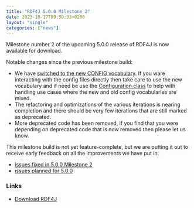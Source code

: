 ```yaml
---
title: "RDF4J 5.0.0 Milestone 2"
date: 2023-10-17T09:50:33+0200
layout: "single"
categories: ["news"]
---
```

Milestone number 2 of the upcoming 5.0.0 release of RDF4J is now available for download.

Notable changes since the previous milestone build:
 - We have [switched to the new CONFIG vocabulary](https://github.com/eclipse-rdf4j/rdf4j/pull/4699). If you ware interacting with the config files directly then take care to use the new vocabulary and if need be use the [Configuration class](https://github.com/eclipse-rdf4j/rdf4j/blob/develop/core/model/src/main/java/org/eclipse/rdf4j/model/util/Configurations.java) to help with handling use cases where the new and old config vocabularies are mixed.
 - The refactoring and optimizations of the various iterations is nearing completion and there should be very few iterations that are still marked as deprecated.
 - More deprecated code has been removed, if you find that you were depending on deprecated code that is now removed then please let us know.


This milestone build is not yet feature-complete, but we are putting it out to receive early feedback on all the improvements we have put in.

<!--more-->

 - [issues fixed in 5.0.0 Milestone 2](https://github.com/eclipse/rdf4j/issues?q=is%3Aissue+label%3AM2+is%3Aclosed+milestone%3A5.0.0)
 - [issues planned for 5.0.0](https://github.com/eclipse/rdf4j/milestone/80)

### Links

- [Download RDF4J](/download/)

